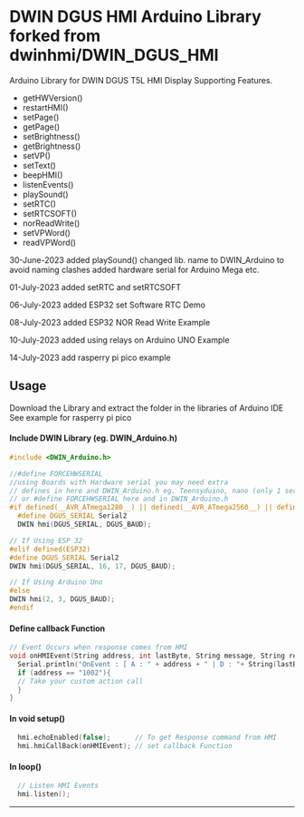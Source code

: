 # DWIN DGUS HMI Arduino Library forked from dwinhmi/DWIN_DGUS_HMI
Arduino Library for DWIN DGUS T5L HMI Display
Supporting Features.
- getHWVersion()
- restartHMI()
- setPage()
- getPage()
- setBrightness()
- getBrightness()
- setVP()
- setText()
- beepHMI()
- listenEvents()
- playSound() 
- setRTC()
- setRTCSOFT()
- norReadWrite()
- setVPWord()
- readVPWord()

30-June-2023 added playSound() changed lib. name to DWIN_Arduino to avoid naming clashes
added hardware serial for Arduino Mega etc.

01-July-2023 added setRTC and setRTCSOFT

06-July-2023 added ESP32 set Software RTC Demo

08-July-2023 added ESP32 NOR Read Write Example

10-July-2023 added using relays on Arduino UNO Example 

14-July-2023 add rasperry pi pico example

## Usage
Download the Library and extract the folder in the libraries of Arduino IDE
See example for rasperry pi pico
#### Include DWIN Library (eg. DWIN_Arduino.h) 
```C++
#include <DWIN_Arduino.h>

//#define FORCEHWSERIAL
//using Boards with Hardware serial you may need extra
// defines in here and DWIN_Arduino.h eg. Teensyduino, nano (only 1 serial port) etc
// or #define FORCEHWSERIAL here and in DWIN_Arduino.h
#if defined(__AVR_ATmega1280__) || defined(__AVR_ATmega2560__) || defined(FORCEHWSERIAL)
  #define DGUS_SERIAL Serial2
  DWIN hmi(DGUS_SERIAL, DGUS_BAUD);

// If Using ESP 32
#elif defined(ESP32)
#define DGUS_SERIAL Serial2
DWIN hmi(DGUS_SERIAL, 16, 17, DGUS_BAUD);

// If Using Arduino Uno
#else
DWIN hmi(2, 3, DGUS_BAUD);
#endif

```

#### Define callback Function
```C++
// Event Occurs when response comes from HMI
void onHMIEvent(String address, int lastByte, String message, String response){  
  Serial.println("OnEvent : [ A : " + address + " | D : "+ String(lastByte, HEX)+ " | M : "+message+" | R : "+response+ " ]"); 
  if (address == "1002"){
  // Take your custom action call
  }
}
```

#### In void setup()
```C++
  hmi.echoEnabled(false);      // To get Response command from HMI
  hmi.hmiCallBack(onHMIEvent); // set callback Function
```

#### In loop()
```C++
  // Listen HMI Events
  hmi.listen();
```

---
